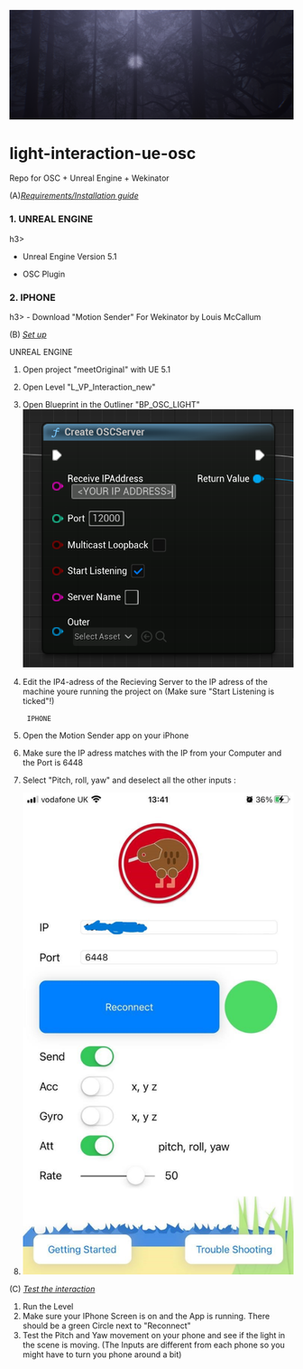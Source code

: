 

![alt text](https://github.com/jaau2422/light-interaction-ue-osc/blob/main/images/Screenshot0.png?raw=true)

# light-interaction-ue-osc
Repo for OSC + Unreal Engine + Wekinator

(A)<u>*Requirements/Installation guide*</u>

<h3>1. UNREAL ENGINE</h3>h3>

   - Unreal Engine Version 5.1

   - OSC Plugin
     
<h3>2. IPHONE</h3>h3> 
   - Download "Motion Sender" For Wekinator by Louis McCallum





(B) *<u>Set up</u>*

​UNREAL ENGINE

1. Open project "meetOriginal" with UE 5.1

2. Open Level "L_VP_Interaction_new"

3. Open Blueprint in the Outliner "BP_OSC_LIGHT"
   ![alt text](https://github.com/jaau2422/light-interaction-ue-osc/blob/main/images/Screenshot1.png?raw=true)

5. Edit the IP4-adress of the Recieving Server to the IP adress of the machine youre running the project on (Make sure "Start Listening is ticked"!)

   
		IPHONE

9. Open the Motion Sender app on your iPhone 
10. Make sure the IP adress matches with the IP from your Computer and the Port is 6448
11. Select "Pitch, roll, yaw" and deselect all the other inputs :


9. ![WekinatorSetup](https://github.com/jaau2422/light-interaction-ue-osc/blob/main/images/Tutorial_Setup_iPhoneSettings.jpg?raw=true)


(C)  *<u>Test the interaction</u>*

1. Run the Level
2. Make sure your IPhone Screen is on and the App is running. There should be a green Circle next to "Reconnect"
3. Test the Pitch and Yaw movement on your phone and see if the light in the scene is moving. (The Inputs are different from each phone so you might have to turn you phone around a bit)
